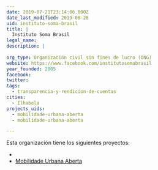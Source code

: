 ```yaml
---
date: 2019-07-21T23:14:06.000Z
date_last_modified: 2019-08-28
uid: instituto-soma-brasil
title: |
  Instituto Soma Brasil
legal_name: 
description: |
  
org_type: Organización civil sin fines de lucro (ONG)
website: https://www.facebook.com/institutosomabrasil
year_founded: 2005
facebook: 
twitter: 
tags:
  - transparencia-y-rendicion-de-cuentas
cities: 
  - Ilhabela
projects_uids:
  - mobilidade-urbana-aberta
  - mobilidade-urbana-aberta

---
```


Esta organización tiene los siguientes proyectos:

- [](/proyectos/mobilidade-urbana-aberta)
- [Mobilidade Urbana Aberta](/proyectos/mobilidade-urbana-aberta)
